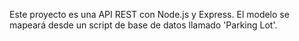 <!-- Use this file to provide workspace-specific custom instructions to Copilot. For more details, visit https://code.visualstudio.com/docs/copilot/copilot-customization#_use-a-githubcopilotinstructionsmd-file -->

Este proyecto es una API REST con Node.js y Express. El modelo se mapeará desde un script de base de datos llamado 'Parking Lot'.
